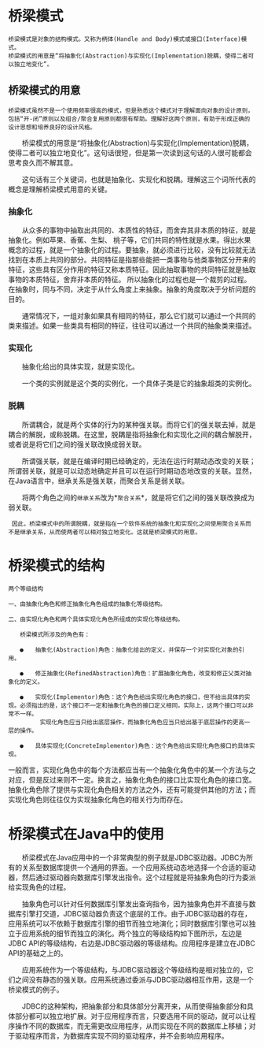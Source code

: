 # 桥梁模式　　
    桥梁模式是对象的结构模式。又称为柄体(Handle and Body)模式或接口(Interface)模式。
    桥梁模式的用意是“将抽象化(Abstraction)与实现化(Implementation)脱耦，使得二者可以独立地变化”。
## 桥梁模式的用意
    桥梁模式虽然不是一个使用频率很高的模式，但是熟悉这个模式对于理解面向对象的设计原则，包括“开-闭”原则以及组合/聚合复用原则都很有帮助。理解好这两个原则，有助于形成正确的设计思想和培养良好的设计风格。

　　桥梁模式的用意是“将抽象化(Abstraction)与实现化(Implementation)脱耦，使得二者可以独立地变化”。这句话很短，但是第一次读到这句话的人很可能都会思考良久而不解其意。

　　这句话有三个关键词，也就是抽象化、实现化和脱耦。理解这三个词所代表的概念是理解桥梁模式用意的关键。

### 抽象化
　　从众多的事物中抽取出共同的、本质性的特征，而舍弃其非本质的特征，就是抽象化。例如苹果、香蕉、生梨、 桃子等，它们共同的特性就是水果。得出水果概念的过程，就是一个抽象化的过程。要抽象，就必须进行比较，没有比较就无法找到在本质上共同的部分。共同特征是指那些能把一类事物与他类事物区分开来的特征，这些具有区分作用的特征又称本质特征。因此抽取事物的共同特征就是抽取事物的本质特征，舍弃非本质的特征。 所以抽象化的过程也是一个裁剪的过程。在抽象时，同与不同，决定于从什么角度上来抽象。抽象的角度取决于分析问题的目的。

　　通常情况下，一组对象如果具有相同的特征，那么它们就可以通过一个共同的类来描述。如果一些类具有相同的特征，往往可以通过一个共同的抽象类来描述。

### 实现化
　　抽象化给出的具体实现，就是实现化。

　　一个类的实例就是这个类的实例化，一个具体子类是它的抽象超类的实例化。

### 脱耦
　　所谓耦合，就是两个实体的行为的某种强关联。而将它们的强关联去掉，就是耦合的解脱，或称脱耦。在这里，脱耦是指将抽象化和实现化之间的耦合解脱开，或者说是将它们之间的强关联改换成弱关联。

　　所谓强关联，就是在编译时期已经确定的，无法在运行时期动态改变的关联；所谓弱关联，就是可以动态地确定并且可以在运行时期动态地改变的关联。显然，在Java语言中，继承关系是强关联，而聚合关系是弱关联。

　　将两个角色之间的`继承关系`改为*`聚合关系`*，就是将它们之间的强关联改换成为弱关联。
        
     因此，桥梁模式中的所谓脱耦，就是指在一个软件系统的抽象化和实现化之间使用聚合关系而不是继承关系，从而使两者可以相对独立地变化。这就是桥梁模式的用意。
     
 # 桥梁模式的结构
    两个等级结构
    
    一、由抽象化角色和修正抽象化角色组成的抽象化等级结构。
    
    二、由实现化角色和两个具体实现化角色所组成的实现化等级结构。
    
    　　桥梁模式所涉及的角色有：
    
    　　●　　抽象化(Abstraction)角色：抽象化给出的定义，并保存一个对实现化对象的引用。
    
    　　●　　修正抽象化(RefinedAbstraction)角色：扩展抽象化角色，改变和修正父类对抽象化的定义。
    
    　　●　　实现化(Implementor)角色：这个角色给出实现化角色的接口，但不给出具体的实现。必须指出的是，这个接口不一定和抽象化角色的接口定义相同，实际上，这两个接口可以非常不一样。
             实现化角色应当只给出底层操作，而抽象化角色应当只给出基于底层操作的更高一层的操作。
    
    　　●　　具体实现化(ConcreteImplementor)角色：这个角色给出实现化角色接口的具体实现。
    
  一般而言，实现化角色中的每个方法都应当有一个抽象化角色中的某一个方法与之对应，但是反过来则不一定。换言之，抽象化角色的接口比实现化角色的接口宽。抽象化角色除了提供与实现化角色相关的方法之外，还有可能提供其他的方法；而实现化角色则往往仅为实现抽象化角色的相关行为而存在。
   
# 桥梁模式在Java中的使用
　　桥梁模式在Java应用中的一个非常典型的例子就是JDBC驱动器。JDBC为所有的关系型数据库提供一个通用的界面。一个应用系统动态地选择一个合适的驱动器，然后通过驱动器向数据库引擎发出指令。这个过程就是将抽象角色的行为委派给实现角色的过程。

　　抽象角色可以针对任何数据库引擎发出查询指令，因为抽象角色并不直接与数据库引擎打交道，JDBC驱动器负责这个底层的工作。由于JDBC驱动器的存在，应用系统可以不依赖于数据库引擎的细节而独立地演化；同时数据库引擎也可以独立于应用系统的细节而独立的演化。两个独立的等级结构如下图所示，左边是JDBC API的等级结构，右边是JDBC驱动器的等级结构。应用程序是建立在JDBC API的基础之上的。



　　应用系统作为一个等级结构，与JDBC驱动器这个等级结构是相对独立的，它们之间没有静态的强关联。应用系统通过委派与JDBC驱动器相互作用，这是一个桥梁模式的例子。

　　JDBC的这种架构，把抽象部分和具体部分分离开来，从而使得抽象部分和具体部分都可以独立地扩展。对于应用程序而言，只要选用不同的驱动，就可以让程序操作不同的数据库，而无需更改应用程序，从而实现在不同的数据库上移植；对于驱动程序而言，为数据库实现不同的驱动程序，并不会影响应用程序。